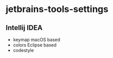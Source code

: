 # jetbrains-tools-settings



## Intellij IDEA

- keymap macOS based
- colors Eclipse based
- codestyle